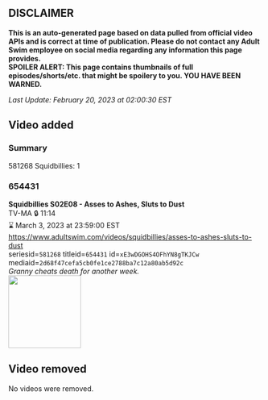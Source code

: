 ## DISCLAIMER
**This is an auto-generated page based on data pulled from official video APIs and is correct at time of publication. Please do not contact any Adult Swim employee on social media regarding any information this page provides.**  
**SPOILER ALERT: This page contains thumbnails of full episodes/shorts/etc. that might be spoilery to you. YOU HAVE BEEN WARNED.**  

_Last Update: February 20, 2023 at 02:00:30 EST_
## Video added
### Summary
581268 Squidbillies: 1  
### 654431
**Squidbillies S02E08 - Asses to Ashes, Sluts to Dust**  
TV-MA 🔒 11:14  
⌛ March 3, 2023 at 23:59:00 EST  
https://www.adultswim.com/videos/squidbillies/asses-to-ashes-sluts-to-dust  
seriesid=`581268` titleid=`654431` id=`xE3wDGOHS4OFhYN8gTKJCw` mediaid=`2d68f47cefa5cb0fe1ce2788ba7c12a80ab5d92c`  
_Granny cheats death for another week._  
<a href="https://media.cdn.adultswim.com/uploads/20200413/thumbnails/2_204131115419-squidbillies_015.jpg"><img src="https://media.cdn.adultswim.com/uploads/20200413/thumbnails/2_204131115419-squidbillies_015.jpg" height="144px" /></a>
## Video removed
No videos were removed.  
